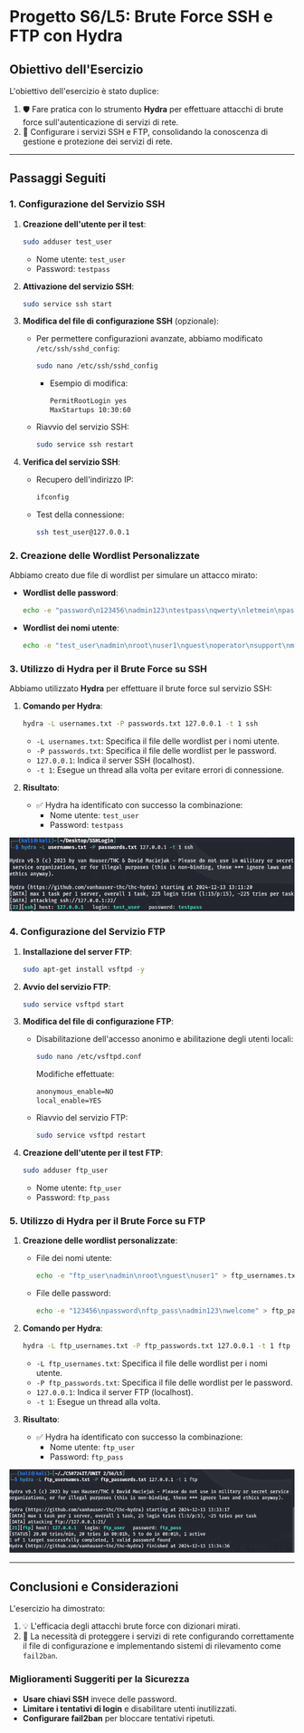 # Progetto S6/L5: Brute Force SSH e FTP con Hydra

## **Obiettivo dell'Esercizio**

L'obiettivo dell'esercizio è stato duplice:
1. 🛡️ Fare pratica con lo strumento **Hydra** per effettuare attacchi di brute force sull'autenticazione di servizi di rete.
2. 🔧 Configurare i servizi SSH e FTP, consolidando la conoscenza di gestione e protezione dei servizi di rete.

---

## **Passaggi Seguiti**

### **1. Configurazione del Servizio SSH**

1. **Creazione dell'utente per il test**:
   ```bash
   sudo adduser test_user
   ```
   - Nome utente: `test_user`
   - Password: `testpass`

2. **Attivazione del servizio SSH**:
   ```bash
   sudo service ssh start
   ```

3. **Modifica del file di configurazione SSH** (opzionale):
   - Per permettere configurazioni avanzate, abbiamo modificato `/etc/ssh/sshd_config`:
     ```bash
     sudo nano /etc/ssh/sshd_config
     ```
     - Esempio di modifica: 
       ```
       PermitRootLogin yes
       MaxStartups 10:30:60
       ```
   - Riavvio del servizio SSH:
     ```bash
     sudo service ssh restart
     ```

4. **Verifica del servizio SSH**:
   - Recupero dell'indirizzo IP:
     ```bash
     ifconfig
     ```
   - Test della connessione:
     ```bash
     ssh test_user@127.0.0.1
     ```

### **2. Creazione delle Wordlist Personalizzate**

Abbiamo creato due file di wordlist per simulare un attacco mirato:

- **Wordlist delle password**:
  ```bash
  echo -e "password\n123456\nadmin123\ntestpass\nqwerty\nletmein\npassword1\nwelcome\n12345678\nchangeme\nroot123\ntoor\niloveyou\nsecurepass\npassword123" > passwords.txt
  ```

- **Wordlist dei nomi utente**:
  ```bash
  echo -e "test_user\nadmin\nroot\nuser1\nguest\noperator\nsupport\nmanager\ndeveloper\nservice\nbackup\ntester\naccount\nsuperuser\nsysadmin" > usernames.txt
  ```

### **3. Utilizzo di Hydra per il Brute Force su SSH**

Abbiamo utilizzato **Hydra** per effettuare il brute force sul servizio SSH:

1. **Comando per Hydra**:
   ```bash
   hydra -L usernames.txt -P passwords.txt 127.0.0.1 -t 1 ssh
   ```
   - `-L usernames.txt`: Specifica il file delle wordlist per i nomi utente.
   - `-P passwords.txt`: Specifica il file delle wordlist per le password.
   - `127.0.0.1`: Indica il server SSH (localhost).
   - `-t 1`: Esegue un thread alla volta per evitare errori di connessione.

2. **Risultato**:
   - ✅ Hydra ha identificato con successo la combinazione:
     - Nome utente: `test_user`
     - Password: `testpass`

![SSH](./SSHcredfound.png)

### **4. Configurazione del Servizio FTP**

1. **Installazione del server FTP**:
   ```bash
   sudo apt-get install vsftpd -y
   ```

2. **Avvio del servizio FTP**:
   ```bash
   sudo service vsftpd start
   ```

3. **Modifica del file di configurazione FTP**:
   - Disabilitazione dell'accesso anonimo e abilitazione degli utenti locali:
     ```bash
     sudo nano /etc/vsftpd.conf
     ```
     Modifiche effettuate:
     ```
     anonymous_enable=NO
     local_enable=YES
     ```
   - Riavvio del servizio FTP:
     ```bash
     sudo service vsftpd restart
     ```

4. **Creazione dell'utente per il test FTP**:
   ```bash
   sudo adduser ftp_user
   ```
   - Nome utente: `ftp_user`
   - Password: `ftp_pass`

### **5. Utilizzo di Hydra per il Brute Force su FTP**

1. **Creazione delle wordlist personalizzate**:
   - File dei nomi utente:
     ```bash
     echo -e "ftp_user\nadmin\nroot\nguest\nuser1" > ftp_usernames.txt
     ```
   - File delle password:
     ```bash
     echo -e "123456\npassword\nftp_pass\nadmin123\nwelcome" > ftp_passwords.txt
     ```

2. **Comando per Hydra**:
   ```bash
   hydra -L ftp_usernames.txt -P ftp_passwords.txt 127.0.0.1 -t 1 ftp
   ```
   - `-L ftp_usernames.txt`: Specifica il file delle wordlist per i nomi utente.
   - `-P ftp_passwords.txt`: Specifica il file delle wordlist per le password.
   - `127.0.0.1`: Indica il server FTP (localhost).
   - `-t 1`: Esegue un thread alla volta.

3. **Risultato**:
   - ✅ Hydra ha identificato con successo la combinazione:
     - Nome utente: `ftp_user`
     - Password: `ftp_pass`

![FTP](./FTPcredfound.png)

---

## **Conclusioni e Considerazioni**

L'esercizio ha dimostrato:
1. 💡 L'efficacia degli attacchi brute force con dizionari mirati.
2. 🔐 La necessità di proteggere i servizi di rete configurando correttamente il file di configurazione e implementando sistemi di rilevamento come `fail2ban`.

### **Miglioramenti Suggeriti per la Sicurezza**
- **Usare chiavi SSH** invece delle password.
- **Limitare i tentativi di login** e disabilitare utenti inutilizzati.
- **Configurare fail2ban** per bloccare tentativi ripetuti.
